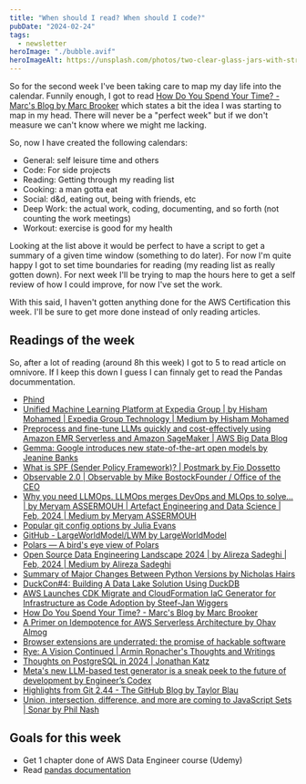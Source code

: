 ```yaml
---
title: "When should I read? When should I code?"
pubDate: "2024-02-24"
tags:
  - newsletter
heroImage: "./bubble.avif"
heroImageAlt: https://unsplash.com/photos/two-clear-glass-jars-with-straws-P_wPicZYoPI
---
```


So for the second week I've been taking care to map my day life into the calendar. Funnily enough, I got to read [How Do You Spend Your Time? - Marc's Blog by Marc Brooker](https://brooker.co.za/blog/2024/02/06/time.html) which states a bit the idea I was starting to map in my head. There will never be a "perfect week" but if we don't measure we can't know where we might me lacking.

So, now I have created the following calendars:

- General: self leisure time and others
- Code: For side projects
- Reading: Getting through my reading list
- Cooking: a man gotta eat
- Social: d&d, eating out, being with friends, etc
- Deep Work: the actual work, coding, documenting, and so forth (not counting the work meetings)
- Workout: exercise is good for my health

Looking at the list above it would be perfect to have a script to get a summary of a given time window (something to do later). For now I'm quite happy I got to set time boundaries for reading (my reading list as really gotten down). For next week I'll be trying to map the hours here to get a self review of how I could improve, for now I've set the work.

With this said, I haven't gotten anything done for the AWS Certification this week. I'll be sure to get more done instead of only reading articles.

## Readings of the week

So, after a lot of reading (around 8h this week) I got to 5 to read article on omnivore. If I keep this down I guess I can finnaly get to read the Pandas docummentation.

- [Phind](https://www.phind.com/blog/introducing-phind-70b)
- [Unified Machine Learning Platform at Expedia Group | by Hisham Mohamed | Expedia Group Technology | Medium by Hisham Mohamed](https://medium.com/expedia-group-tech/unified-machine-learning-platform-at-expedia-group-5aee72606c74)
- [Preprocess and fine-tune LLMs quickly and cost-effectively using Amazon EMR Serverless and Amazon SageMaker | AWS Big Data Blog](https://aws.amazon.com/blogs/big-data/preprocess-and-fine-tune-llms-quickly-and-cost-effectively-using-amazon-emr-serverless-and-amazon-sagemaker/)
- [Gemma: Google introduces new state-of-the-art open models by Jeanine Banks](https://blog.google/technology/developers/gemma-open-models/)
- [What is SPF (Sender Policy Framework)? | Postmark by Fio Dossetto](https://postmarkapp.com/glossary/sender-policy-framework)
- [Observable 2.0 | Observable by Mike BostockFounder / Office of the CEO](https://observablehq.com/blog/observable-2-0)
- [Why you need LLMOps. LLMOps merges DevOps and MLOps to solve… | by Meryam ASSERMOUH | Artefact Engineering and Data Science | Feb, 2024 | Medium by Meryam ASSERMOUH](https://medium.com/artefact-engineering-and-data-science/why-you-need-llmops-48c0925827de)
- [Popular git config options by Julia Evans](https://jvns.ca/blog/2024/02/16/popular-git-config-options/)
- [GitHub - LargeWorldModel/LWM by LargeWorldModel](https://github.com/LargeWorldModel/LWM)
- [Polars — A bird's eye view of Polars](https://pola.rs/posts/polars_birds_eye_view/)
- [Open Source Data Engineering Landscape 2024 | by Alireza Sadeghi | Feb, 2024 | Medium by Alireza Sadeghi](https://alirezasadeghi1.medium.com/open-source-data-engineering-landscape-2024-8a56d23b7fdb)
- [Summary of Major Changes Between Python Versions by Nicholas Hairs](https://www.nicholashairs.com/posts/major-changes-between-python-versions/)
- [DuckCon#4: Building A Data Lake Solution Using DuckDB](https://duckdb.org/2023/10/06/duckcon4.html)
- [AWS Launches CDK Migrate and CloudFormation IaC Generator for Infrastructure as Code Adoption by Steef-Jan Wiggers](https://www.infoq.com/news/2024/02/aws-cdk-migrate-ga/)
- [How Do You Spend Your Time? - Marc's Blog by Marc Brooker](https://brooker.co.za/blog/2024/02/06/time.html)
- [A Primer on Idempotence for AWS Serverless Architecture by Ohav Almog](https://www.infoq.com/articles/idempotence-aws-serverless-architecture/)
- [Browser extensions are underrated: the promise of hackable software](https://www.geoffreylitt.com/2019/07/29/browser-extensions)
- [Rye: A Vision Continued | Armin Ronacher's Thoughts and Writings](https://lucumr.pocoo.org/2024/2/4/rye-a-vision/)
- [Thoughts on PostgreSQL in 2024 | Jonathan Katz](https://jkatz05.com/post/postgres/postgresql-2024/)
- [Meta's new LLM-based test generator is a sneak peek to the future of development by Engineer’s Codex](https://read.engineerscodex.com/p/metas-new-llm-based-test-generator)
- [Highlights from Git 2.44 - The GitHub Blog by Taylor Blau](https://github.blog/2024-02-23-highlights-from-git-2-44/)
- [Union, intersection, difference, and more are coming to JavaScript Sets | Sonar by Phil Nash](https://www.sonarsource.com/blog/union-intersection-difference-javascript-sets/)

## Goals for this week

- Get 1 chapter done of AWS Data Engineer course (Udemy)
- Read [pandas documentation](https://pandas.pydata.org)
